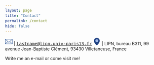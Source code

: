 ```yaml
---
layout: page
title: "Contact"
permalink: /contact
hide: false
---
```


<img src="assets/img/icons/e-mail-envelope-blue.png" alt="E-mail" height="24" style="padding: 0"/> | <tt>lastname@lipn.univ-paris13.fr</tt>
<img src="assets/img/icons/location.png" alt="Office" height="24px" style="padding: 0"/> | LIPN, bureau B311, 99 avenue Jean-Baptiste Clément, 93430 Villetaneuse, France

Write me an e-mail or come visit me!
